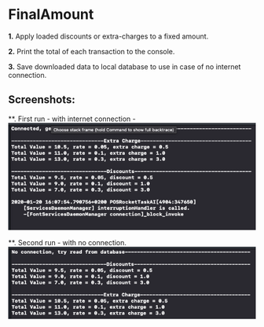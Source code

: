# FinalAmount


**1.** Apply loaded discounts or extra-charges to a fixed amount.

**2.** Print the total of each transaction to the console.

**3.** Save downloaded data to local database to use in case of no internet connection.



## Screenshots:

**. First run - with internet connection -
![With internet connection](/images/1.png)

**. Second run - with no connection.
![With no internet connection](/images/2.png)
